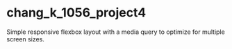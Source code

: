 # chang_k_1056_project4

Simple responsive flexbox layout with a media query to optimize for multiple screen sizes.